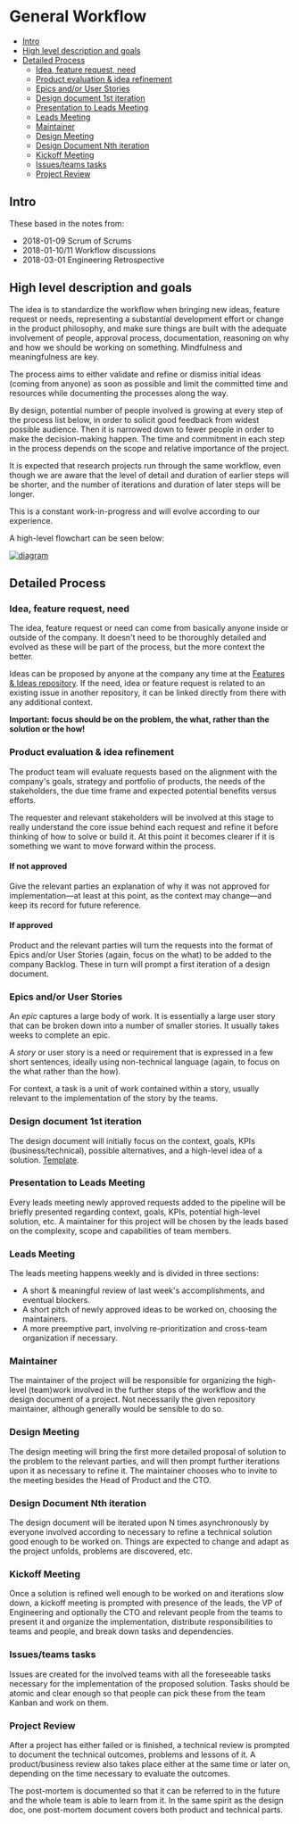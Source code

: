 # General Workflow

* [Intro](#intro)
* [High level description and goals](#high-level-description-and-goals)
* [Detailed Process](#detailed-process)
  * [Idea, feature request, need](#idea-feature-request-need)
  * [Product evaluation & idea refinement](#product-evaluation-idea-refinement)
  * [Epics and/or User Stories](#epics-andor-user-stories)
  * [Design document 1st iteration](#design-document-1st-iteration)
  * [Presentation to Leads Meeting](#presentation-to-leads-meeting)
  * [Leads Meeting](#leads-meeting)
  * [Maintainer](#maintainer)
  * [Design Meeting](#design-meeting)
  * [Design Document Nth iteration](#design-document-nth-iteration)
  * [Kickoff Meeting](#kickoff-meeting)
  * [Issues/teams tasks](#issuesteams-tasks)
  * [Project Review](#project-review)

## Intro

These based in the notes from:

* 2018-01-09 Scrum of Scrums
* 2018-01-10/11 Workflow discussions
* 2018-03-01 Engineering Retrospective

## High level description and goals

The idea is to standardize the workflow when bringing new ideas, feature request
or needs, representing a substantial development effort or change in the product
philosophy, and make sure things are built with the adequate involvement of
people, approval process, documentation, reasoning on why and how we should be
working on something. Mindfulness and meaningfulness are key.

The process aims to either validate and refine or dismiss initial ideas (coming
from anyone) as soon as possible and limit the committed time and resources
while documenting the processes along the way.

By design, potential number of people involved is growing at every step of the
process list below, in order to solicit good feedback from widest possible
audience. Then it is narrowed down to fewer people in order to make the
decision-making happen. The time and commitment in each step in the process
depends on the scope and relative importance of the project.

It is expected that research projects run through the same workflow, even though
we are aware that the level of detail and duration of earlier steps will be
shorter, and the number of iterations and duration of later steps will be longer.

This is a constant work-in-progress and will evolve according to our experience.

A high-level flowchart can be seen below:

[![diagram](images/workflow.png)](https://www.draw.io/#G1Pia7d48BB-aDY69mJxxlQg5EEDy48_iI)

## Detailed Process

### Idea, feature request, need

The idea, feature request or need can come from basically anyone inside or
outside of the company. It doesn't need to be thoroughly detailed and evolved as
these will be part of the process, but the more context the better.

Ideas can be proposed by anyone at the company any time at the
[Features & Ideas repository](https://github.com/src-d/feature-idea/).
If the need, idea or feature request is related to an existing issue in another
repository, it can be linked directly from there with any additional context.

**Important: focus should be on the problem, the what, rather than the solution or the how!**

### Product evaluation & idea refinement

The product team will evaluate requests based on the alignment with the
company's goals, strategy and portfolio of products, the needs of the
stakeholders, the due time frame and expected potential benefits versus efforts.

The requester and relevant stakeholders will be involved at this stage to really
understand the core issue behind each request and refine it before thinking of
how to solve or build it. At this point it becomes clearer if it is something we
want to move forward within the process.

#### If not approved

Give the relevant parties an explanation of why it was not approved for
implementation—at least at this point, as the context may change—and keep its
record for future reference.

#### If approved

Product and the relevant parties will turn the requests into the format of
Epics and/or User Stories (again, focus on the what) to be added to the company
Backlog. These in turn will prompt a first iteration of a design document.

### Epics and/or User Stories

An *epic* captures a large body of work. It is essentially a large user story that
can be broken down into a number of smaller stories. It usually takes weeks to
complete an epic.

A *story* or user story is a need or requirement that is expressed in a few
short sentences, ideally using non-technical language (again, to focus on the
what rather than the how).

For context, a task is a unit of work contained within a story, usually relevant
to the implementation of the story by the teams.

### Design document 1st iteration

The design document will initially focus on the context, goals, KPIs
(business/technical), possible alternatives, and a high-level idea of a
solution. [Template](https://docs.google.com/document/d/1NtbOeUt9mAm3vnseCuEwBvuOI4emSzv0QopvaMYKWU4/).

### Presentation to Leads Meeting

Every leads meeting newly approved requests added to the pipeline will be
briefly presented regarding context, goals, KPIs, potential high-level solution,
etc. A maintainer for this project will be chosen by the leads based on the
complexity, scope and capabilities of team members.

### Leads Meeting

The leads meeting happens weekly and is divided in three sections:

* A short & meaningful review of last week's accomplishments, and eventual blockers.
* A short pitch of newly approved ideas to be worked on, choosing the maintainers.
* A more preemptive part, involving re-prioritization and cross-team organization if necessary.

### Maintainer

The maintainer of the project will be responsible for organizing the high-level
(team)work involved in the further steps of the workflow and the design document
of a project. Not necessarily the given repository maintainer, although
generally would be sensible to do so.

### Design Meeting

The design meeting will bring the first more detailed proposal of solution to
the problem to the relevant parties, and will then prompt further iterations
upon it as necessary to refine it. The maintainer chooses who to invite to the
meeting besides the Head of Product and the CTO.

### Design Document Nth iteration

The design document will be iterated upon N times asynchronously by everyone
involved according to necessary to refine a technical solution good enough to be
worked on. Things are expected to change and adapt as the project unfolds,
problems are discovered, etc.

### Kickoff Meeting

Once a solution is refined well enough to be worked on and iterations slow down,
a kickoff meeting is prompted with presence of the leads, the VP of Engineering
and optionally the CTO and relevant people from the teams to present it and
organize the implementation, distribute responsibilities to teams and people,
and break down tasks and dependencies.

### Issues/teams tasks

Issues are created for the involved teams with all the foreseeable tasks
necessary for the implementation of the proposed solution. Tasks should be
atomic and clear enough so that people can pick these from the team Kanban and
work on them.

### Project Review

After a project has either failed or is finished, a technical review is prompted
to document the technical outcomes, problems and lessons of it. A
product/business review also takes place either at the same time or later on,
depending on the time necessary to evaluate the outcomes.

The post-mortem is documented so that it can be referred to in the future and
the whole team is able to learn from it. In the same spirit as the design doc,
one post-mortem document covers both product and technical parts.
